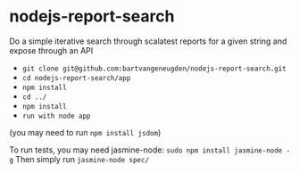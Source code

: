 nodejs-report-search
====================

Do a simple iterative search through scalatest reports for a given string and expose through an API

- `git clone git@github.com:bartvangeneugden/nodejs-report-search.git`
- `cd nodejs-report-search/app`
- `npm install`
- `cd ../`
- `npm install`
- `run with node app`

(you may need to run `npm install jsdom`)

To run tests, you may need jasmine-node: `sudo npm install jasmine-node -g`
Then simply run `jasmine-node spec/`
